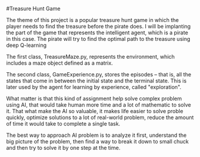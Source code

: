 #Treasure Hunt Game 

The theme of this project is a popular treasure hunt game in which the player needs to find the treasure before the pirate does. I will be implanting the part of the game that represents the intelligent agent, which is a pirate in this case. The pirate will try to find the optimal path to the treasure using deep Q-learning
	
The first class, TreasureMaze.py, represents the environment, which includes a maze object defined as a matrix.
	 
The second class, GameExperience.py, stores the episodes – that is, all the states that come in between the initial state and the terminal state. This is later used by the agent for learning by experience, called \"exploration\".

 
What matter is that this kind of assignment help solve complex problem using AI, that would take human more time and a lot of mathematic to solve it. That what make the AI so valuable, it makes life easier to solve proble quickly,  optimize solutions to a lot of real-world problem,  reduce the amount of time it would take to complete a single task.

The best way to approach AI problem is to analyze it first, understand the big picture of the problem, then find a way to break it down to small chuck and then try to solve it by one step at the time. 
	
